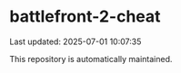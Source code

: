 # battlefront-2-cheat

Last updated: 2025-07-01 10:07:35

This repository is automatically maintained.
